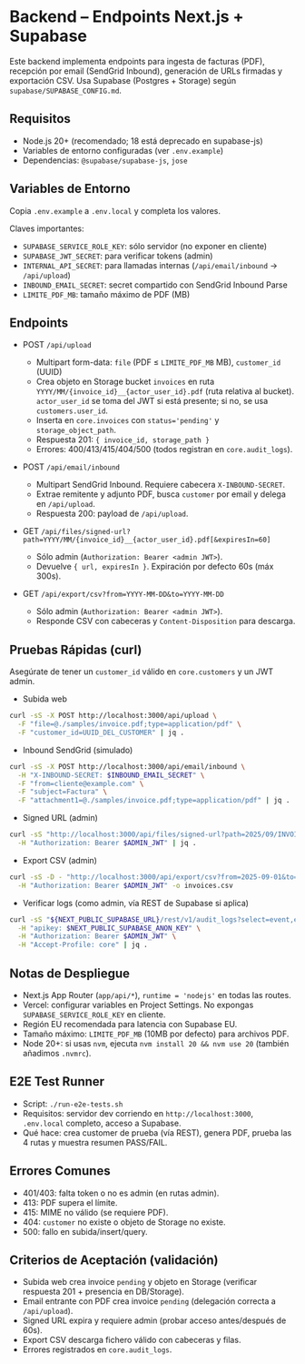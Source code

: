 # Backend – Endpoints Next.js + Supabase

Este backend implementa endpoints para ingesta de facturas (PDF), recepción por email (SendGrid Inbound), generación de URLs firmadas y exportación CSV. Usa Supabase (Postgres + Storage) según `supabase/SUPABASE_CONFIG.md`.

## Requisitos
- Node.js 20+ (recomendado; 18 está deprecado en supabase-js)
- Variables de entorno configuradas (ver `.env.example`)
- Dependencias: `@supabase/supabase-js`, `jose`

## Variables de Entorno
Copia `.env.example` a `.env.local` y completa los valores.

Claves importantes:
- `SUPABASE_SERVICE_ROLE_KEY`: sólo servidor (no exponer en cliente)
- `SUPABASE_JWT_SECRET`: para verificar tokens (admin)
- `INTERNAL_API_SECRET`: para llamadas internas (`/api/email/inbound` → `/api/upload`)
- `INBOUND_EMAIL_SECRET`: secret compartido con SendGrid Inbound Parse
- `LIMITE_PDF_MB`: tamaño máximo de PDF (MB)

## Endpoints

- POST `/api/upload`
  - Multipart form-data: `file` (PDF ≤ `LIMITE_PDF_MB` MB), `customer_id` (UUID)
  - Crea objeto en Storage bucket `invoices` en ruta `YYYY/MM/{invoice_id}__{actor_user_id}.pdf` (ruta relativa al bucket). `actor_user_id` se toma del JWT si está presente; si no, se usa `customers.user_id`.
  - Inserta en `core.invoices` con `status='pending'` y `storage_object_path`.
  - Respuesta 201: `{ invoice_id, storage_path }`
  - Errores: 400/413/415/404/500 (todos registran en `core.audit_logs`).

- POST `/api/email/inbound`
  - Multipart SendGrid Inbound. Requiere cabecera `X-INBOUND-SECRET`.
  - Extrae remitente y adjunto PDF, busca `customer` por email y delega en `/api/upload`.
  - Respuesta 200: payload de `/api/upload`.

- GET `/api/files/signed-url?path=YYYY/MM/{invoice_id}__{actor_user_id}.pdf[&expiresIn=60]`
  - Sólo admin (`Authorization: Bearer <admin JWT>`).
  - Devuelve `{ url, expiresIn }`. Expiración por defecto 60s (máx 300s).

- GET `/api/export/csv?from=YYYY-MM-DD&to=YYYY-MM-DD`
  - Sólo admin (`Authorization: Bearer <admin JWT>`).
  - Responde CSV con cabeceras y `Content-Disposition` para descarga.

## Pruebas Rápidas (curl)
Asegúrate de tener un `customer_id` válido en `core.customers` y un JWT admin.

- Subida web
```bash
curl -sS -X POST http://localhost:3000/api/upload \
  -F "file=@./samples/invoice.pdf;type=application/pdf" \
  -F "customer_id=UUID_DEL_CUSTOMER" | jq .
```

- Inbound SendGrid (simulado)
```bash
curl -sS -X POST http://localhost:3000/api/email/inbound \
  -H "X-INBOUND-SECRET: $INBOUND_EMAIL_SECRET" \
  -F "from=cliente@example.com" \
  -F "subject=Factura" \
  -F "attachment1=@./samples/invoice.pdf;type=application/pdf" | jq .
```

- Signed URL (admin)
```bash
curl -sS "http://localhost:3000/api/files/signed-url?path=2025/09/INVOICE_ID__USER_ID.pdf" \
  -H "Authorization: Bearer $ADMIN_JWT" | jq .
```

- Export CSV (admin)
```bash
curl -sS -D - "http://localhost:3000/api/export/csv?from=2025-09-01&to=2025-09-30" \
  -H "Authorization: Bearer $ADMIN_JWT" -o invoices.csv
```

- Verificar logs (como admin, vía REST de Supabase si aplica)
```bash
curl -sS "${NEXT_PUBLIC_SUPABASE_URL}/rest/v1/audit_logs?select=event,entity,level,created_at&order=created_at.desc&limit=10" \
  -H "apikey: $NEXT_PUBLIC_SUPABASE_ANON_KEY" \
  -H "Authorization: Bearer $ADMIN_JWT" \
  -H "Accept-Profile: core" | jq .
```

## Notas de Despliegue
- Next.js App Router (`app/api/*`), `runtime = 'nodejs'` en todas las routes.
- Vercel: configurar variables en Project Settings. No expongas `SUPABASE_SERVICE_ROLE_KEY` en cliente.
- Región EU recomendada para latencia con Supabase EU.
- Tamaño máximo: `LIMITE_PDF_MB` (10MB por defecto) para archivos PDF.
- Node 20+: si usas `nvm`, ejecuta `nvm install 20 && nvm use 20` (también añadimos `.nvmrc`).

## E2E Test Runner
- Script: `./run-e2e-tests.sh`
- Requisitos: servidor dev corriendo en `http://localhost:3000`, `.env.local` completo, acceso a Supabase.
- Qué hace: crea customer de prueba (vía REST), genera PDF, prueba las 4 rutas y muestra resumen PASS/FAIL.

## Errores Comunes
- 401/403: falta token o no es admin (en rutas admin).
- 413: PDF supera el límite.
- 415: MIME no válido (se requiere PDF).
- 404: `customer` no existe o objeto de Storage no existe.
- 500: fallo en subida/insert/query.

## Criterios de Aceptación (validación)
- Subida web crea invoice `pending` y objeto en Storage (verificar respuesta 201 + presencia en DB/Storage).
- Email entrante con PDF crea invoice `pending` (delegación correcta a `/api/upload`).
- Signed URL expira y requiere admin (probar acceso antes/después de 60s).
- Export CSV descarga fichero válido con cabeceras y filas.
- Errores registrados en `core.audit_logs`.
